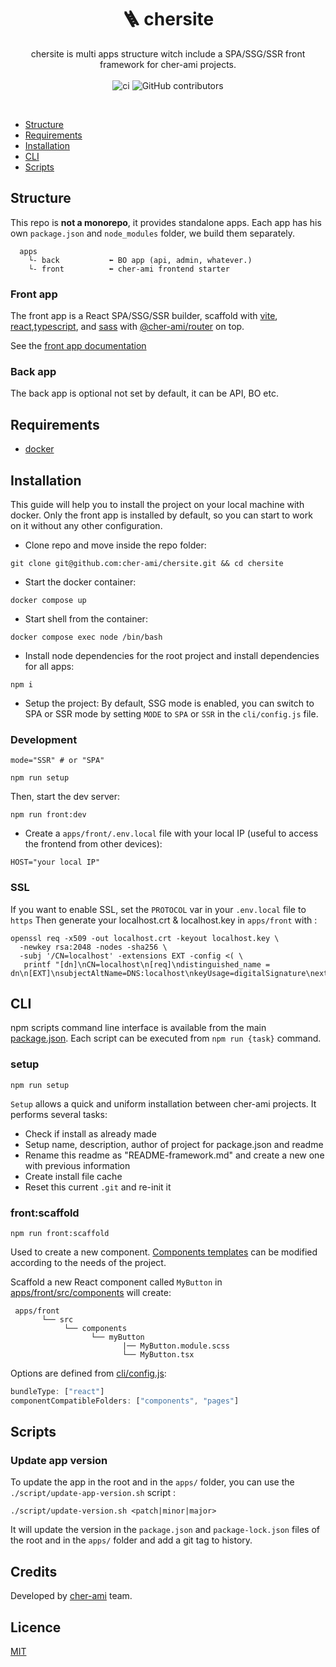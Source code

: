 <h1 align="center" style="text-align:center">🪜 chersite</h1>

<p align="center">
chersite is multi apps structure witch include a SPA/SSG/SSR front framework for cher-ami projects.

<br/>
<br/>
<img alt="ci" src="https://github.com/cher-ami/chersite/actions/workflows/ci.yml/badge.svg">
<img alt="GitHub contributors" src="https://img.shields.io/github/contributors/cher-ami/chersite">
</p>

<br/>

- [Structure](#structure)
- [Requirements](#requirements)
- [Installation](#installation)
- [CLI](#cli)
- [Scripts](#scripts)

## Structure

This repo is **not a monorepo**, it provides standalone apps.
Each app has his own `package.json` and `node_modules` folder, we build them separately.

```
  apps
    └- back           ⬅ BO app (api, admin, whatever.)
    └- front          ⬅ cher-ami frontend starter
```

### Front app

The front app is a React SPA/SSG/SSR builder, scaffold with [vite](https://vitejs.dev/), [react](https://reactjs.org/),[typescript](https://www.typescriptlang.org/), and [sass](https://sass-lang.com/) with [@cher-ami/router](https://github.com/cher-ami/router) on top.

See the [front app documentation](apps/front/README.md)

### Back app

The back app is optional not set by default, it can be API, BO etc.

## Requirements

- [docker](https://www.docker.com/)

## Installation

This guide will help you to install the project on your local machine with docker.
Only the front app is installed by default, so you can start to work on it without any other configuration.

- Clone repo and move inside the repo folder:

```shell
git clone git@github.com:cher-ami/chersite.git && cd chersite
```

- Start the docker container:

```shell
docker compose up
```

- Start shell from the container:

```shell
docker compose exec node /bin/bash
```

- Install node dependencies for the root project and install dependencies for all apps:

```shell
npm i
```

- Setup the project:
  By default, SSG mode is enabled, you can switch to SPA or SSR mode by setting `MODE` to `SPA` or `SSR`  in the `cli/config.js` file.


### Development

```shell
mode="SSR" # or "SPA"
```

```shell
npm run setup
```

Then, start the dev server:

```shell
npm run front:dev
```

- Create a `apps/front/.env.local` file with your local IP (useful to access the frontend from other devices):

```shell
HOST="your local IP"
```

### SSL

If you want to enable SSL, set the `PROTOCOL` var in your `.env.local` file to `https` 
Then generate your localhost.crt & localhost.key in `apps/front` with :

```shell
openssl req -x509 -out localhost.crt -keyout localhost.key \
  -newkey rsa:2048 -nodes -sha256 \
  -subj '/CN=localhost' -extensions EXT -config <( \
   printf "[dn]\nCN=localhost\n[req]\ndistinguished_name = dn\n[EXT]\nsubjectAltName=DNS:localhost\nkeyUsage=digitalSignature\nextendedKeyUsage=serverAuth")
```

## CLI

npm scripts command line interface is available from the main [package.json](./package.json).
Each script can be executed from `npm run {task}` command.

### setup

```shell
npm run setup
```

`Setup` allows a quick and uniform installation between cher-ami projects. It performs several tasks:

- Check if install as already made
- Setup name, description, author of project for package.json and readme
- Rename this readme as "README-framework.md" and create a new one with previous information
- Create install file cache
- Reset this current `.git` and re-init it

### front:scaffold

```shell
npm run front:scaffold
```

Used to create a new component. [Components templates](cli/tasks/scaffold-component/templates)
can be modified according to the needs of the project.

Scaffold a new React component called `MyButton` in [apps/front/src/components](apps/front/src/components) will create:

```
 apps/front
       └── src
            └── components
                  └── myButton
                         |── MyButton.module.scss
                         └── MyButton.tsx
```

Options are defined from [cli/config.js](cli/config.js):

```js
bundleType: ["react"]
componentCompatibleFolders: ["components", "pages"]
```

## Scripts

### Update app version

To update the app in the root and in the `apps/` folder, you can use the `./script/update-app-version.sh` script :

```shell
./script/update-version.sh <patch|minor|major>
```

It will update the version in the `package.json` and `package-lock.json` files of the root and in the `apps/` folder and add a git tag to history.

## Credits

Developed by [cher-ami](https://github.com/cher-ami) team.

## Licence

[MIT](LICENSE)
